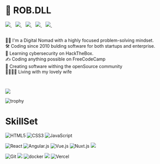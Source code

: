 # :space_invader: ROB.DLL

<a href="https://robertodilillo.dev">
   <img src="https://img.shields.io/badge/-MySite-yellow?&style=for-the-badge" />
</a>&nbsp;&nbsp;
<a href="https://blog.robertodilillo.dev">
   <img src="https://img.shields.io/badge/-MyBlog-orange?&style=for-the-badge" />
</a>&nbsp;&nbsp;
<a href="mailto:dilillo.roberto@gmail.com">
<img src="https://img.shields.io/badge/gmail-%23D14836.svg?&style=for-the-badge&logo=gmail&logoColor=white" />
</a>
&nbsp;&nbsp;
<a href="https://www.linkedin.com/in/roberto-di-lillo/">
<img src="https://img.shields.io/badge/linkedin-%230077B5.svg?&style=for-the-badge&logo=linkedin&logoColor=white" />
</a>&nbsp;&nbsp;
<a href="https://twitter.com/rob_dll_dev">
   <img src="https://img.shields.io/badge/twitter-%230077B5.svg?&style=for-the-badge&logo=twitter&logoColor=#40ABF2" />
</a>&nbsp;&nbsp;
<br>

<br>

:technologist:  I'm a Digital Nomad with a highly focused problem-solving mindset.  
:hammer_and_wrench:  Coding since 2010 bulding software for both startups and enterprise.  
📙  Learning cybersecurity on HackTheBox.  
:writing_hand:  Coding anything possible on FreeCodeCamp  
:heartbeat:  Creating software withing the openSource community  
:family_man_woman_girl_girl:  Living with my lovely wife


<br>

![](https://komarev.com/ghpvc/?username=robdll)

![trophy](https://github-profile-trophy.vercel.app/?username=robdll&theme=onedark&rank=SECRET,AAA,AA,A,B)
<br>


# SkillSet 

![HTML5](https://img.shields.io/badge/-HTML5-%23E44D27?style=for-the-badge&logo=html5&logoColor=ffffff)
![CSS3](https://img.shields.io/badge/-CSS3-%231572B6?style=for-the-badge&logo=css3)
![JavaScript](https://img.shields.io/badge/-JavaScript-%23F7DF1C?style=for-the-badge&logo=javascript&logoColor=000000&labelColor=%23F7DF1C&color=%23FFCE5A)  

![React](https://img.shields.io/badge/-React-%2361DAFB?style=for-the-badge&logo=react&logoColor=000)
![Angular.js](https://img.shields.io/badge/-Angular.js-%23C3042F?style=for-the-badge&logo=angularjs)
![Vue.js](https://img.shields.io/badge/-Vue.js-%232c3e50?style=for-the-badge&logo=vuedotjs)
![Nuxt.js](https://img.shields.io/badge/-Nuxt.js-%2300633B?style=for-the-badge&logo=nuxtdotjs&logoColor=FFF) 
<img src="https://camo.githubusercontent.com/23987e6ee37fd7a46e1cbb6d44e1f57a9fbbea91c396c6be6f2157b8b6fea3b2/68747470733a2f2f696d672e736869656c64732e696f2f62616467652f6e6578746a732d2532333030373166332e7376673f267374796c653d666f722d7468652d6261646765266c6f676f3d6e6578742e6a73266c6f676f436f6c6f723d7768697465" />



![Git](https://img.shields.io/badge/-Git-%23F05032?style=for-the-badge&logo=git&logoColor=%23ffffff)
<img src="https://camo.githubusercontent.com/cc96d7d28a6ca21ddbb1f2521d751d375230ed840271e6a4c8694cf87cc60c14/68747470733a2f2f696d672e736869656c64732e696f2f62616467652f6e6f64652e6a732532302d2532333433383533442e7376673f267374796c653d666f722d7468652d6261646765266c6f676f3d6e6f64652e6a73266c6f676f436f6c6f723d7768697465" />
![docker](https://img.shields.io/badge/docker-%2340ABF2.svg?&style=for-the-badge&logo=docker&logoColor=white)
<img src="https://camo.githubusercontent.com/a9a6331c55317d11d34ac8978cc80493d91e4b4a1bedfe3ec7b5d7610d007a47/68747470733a2f2f696d672e736869656c64732e696f2f62616467652f4157532532302d2532334646393930302e7376673f267374796c653d666f722d7468652d6261646765266c6f676f3d616d617a6f6e2d617773266c6f676f436f6c6f723d7768697465" />
![Vercel](https://img.shields.io/badge/-Vercel-%23ffffff?style=for-the-badge&logo=vercel&logoColor=000000)

